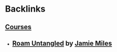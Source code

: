 
# Backlinks
## [Courses](<Courses.md>)
- ## [Roam Untangled](https://www.jamoe.org/roam) by [Jamie Miles](<Jamie Miles.md>)

